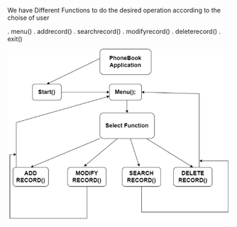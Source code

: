 We have Different Functions to do the desired operation according to the choise of user

. menu()
. addrecord()
. searchrecord()
. modifyrecord()
. deleterecord()
. exit()

![Design](https://github.com/siddharth212/M1_Application_Phonebook/blob/main/2_Architecture/Design.png)

